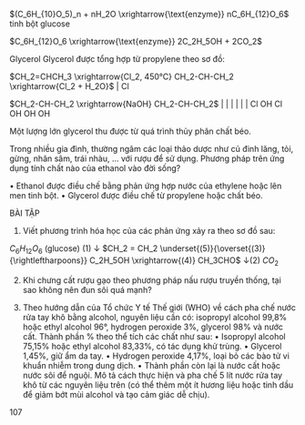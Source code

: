 $(C_6H_{10}O_5)_n + nH_2O \xrightarrow{\text{enzyme}} nC_6H_{12}O_6$
tinh bột                                glucose

$C_6H_{12}O_6 \xrightarrow{\text{enzyme}} 2C_2H_5OH + 2CO_2$

Glycerol
Glycerol được tổng hợp từ propylene theo sơ đồ:

$CH_2=CHCH_3 \xrightarrow{Cl_2, 450°C} CH_2-CH-CH_2 \xrightarrow{Cl_2 + H_2O}$
                                   |
                                   Cl

$CH_2-CH-CH_2 \xrightarrow{NaOH} CH_2-CH-CH_2$
|    |    |                |    |    |
Cl   OH   Cl               OH   OH   OH

Một lượng lớn glycerol thu được từ quá trình thủy phân chất béo.

Trong nhiều gia đình, thường ngâm các loại thảo dược như củ đinh lăng, tỏi, gừng, nhân sâm, trái nhàu, ... với rượu để sử dụng. Phương pháp trên ứng dụng tính chất nào của ethanol vào đời sống?

• Ethanol được điều chế bằng phản ứng hợp nước của ethylene hoặc lên men tinh bột.
• Glycerol được điều chế từ propylene hoặc chất béo.

BÀI TẬP

1. Viết phương trình hóa học của các phản ứng xảy ra theo sơ đồ sau:

$C_6H_{12}O_6$ (glucose)
    (1) ↓
$CH_2 = CH_2 \underset{(5)}{\overset{(3)}{\rightleftharpoons}} C_2H_5OH \xrightarrow{(4)} CH_3CHO$
             ↓(2)
            $CO_2$

2. Khi chưng cất rượu gạo theo phương pháp nấu rượu truyền thống, tại sao không nên đun sôi quá mạnh?

3. Theo hướng dẫn của Tổ chức Y tế Thế giới (WHO) về cách pha chế nước rửa tay khô bằng alcohol, nguyên liệu cần có: isopropyl alcohol 99,8% hoặc ethyl alcohol 96°, hydrogen peroxide 3%, glycerol 98% và nước cất. Thành phần % theo thể tích các chất như sau:
• Isopropyl alcohol 75,15% hoặc ethyl alcohol 83,33%, có tác dụng khử trùng.
• Glycerol 1,45%, giữ ẩm da tay.
• Hydrogen peroxide 4,17%, loại bỏ các bào tử vi khuẩn nhiễm trong dung dịch.
• Thành phần còn lại là nước cất hoặc nước sôi để nguội.
Mô tả cách thực hiện và pha chế 5 lít nước rửa tay khô từ các nguyên liệu trên (có thể thêm một ít hương liệu hoặc tinh dầu để giảm bớt mùi alcohol và tạo cảm giác dễ chịu).

107